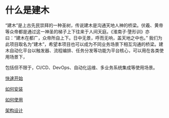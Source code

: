 # 什么是建木

“建木”是上古先民崇拜的一种圣树，传说建木是沟通天地人神的桥梁。伏羲、黄帝等众帝都是通过这一神圣的梯子上下往来于人间天庭。《淮南子·墬形训》亦曰：“建木在都广，众帝所自上下。日中无景，呼而无响，盖天地之中也。”
我们为此项目取名为“建木”，希望本项目也可以成为不同业务场景下相互沟通的桥梁。建木自动化平台以触发器、流程编排、任务分发等功能为平台核心，可以用在各类使用场景下，

包括但不限于，CI/CD、DevOps、自动化运维、多业务系统集成等使用场景。

[快速开始](https://docs.jianmu.dev/guide/quick-start.html)

[如何安装](https://docs.jianmu.dev/guide/installation-docker.html)

[如何使用](https://docs.jianmu.dev/guide/quick-start.html)

[架构设计](https://gitee.com/jianmu-dev/jianmu-architecture-as-code)